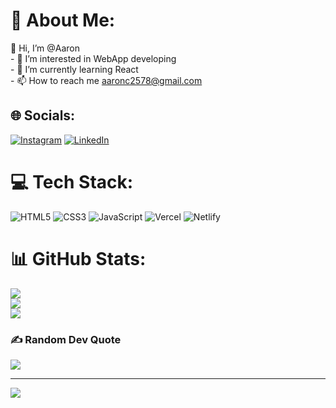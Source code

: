 # 💫 About Me:
👋 Hi, I’m @Aaron<br>- 👀 I’m interested in WebApp developing<br>- 🌱 I’m currently learning React<br>- 📫 How to reach me aaronc2578@gmail.com


## 🌐 Socials:
[![Instagram](https://img.shields.io/badge/Instagram-%23E4405F.svg?logo=Instagram&logoColor=white)](https://instagram.com/its_me_arown/) [![LinkedIn](https://img.shields.io/badge/LinkedIn-%230077B5.svg?logo=linkedin&logoColor=white)](https://linkedin.com/in/aaron-dev/) 

# 💻 Tech Stack:
![HTML5](https://img.shields.io/badge/html5-%23E34F26.svg?style=for-the-badge&logo=html5&logoColor=white) ![CSS3](https://img.shields.io/badge/css3-%231572B6.svg?style=for-the-badge&logo=css3&logoColor=white) ![JavaScript](https://img.shields.io/badge/javascript-%23323330.svg?style=for-the-badge&logo=javascript&logoColor=%23F7DF1E) ![Vercel](https://img.shields.io/badge/vercel-%23000000.svg?style=for-the-badge&logo=vercel&logoColor=white) ![Netlify](https://img.shields.io/badge/netlify-%23000000.svg?style=for-the-badge&logo=netlify&logoColor=white)
# 📊 GitHub Stats:
![](https://github-readme-stats.vercel.app/api?username=Aaron2578&theme=dark&hide_border=false&include_all_commits=false&count_private=false)<br/>
![](https://github-readme-streak-stats.herokuapp.com/?user=Aaron2578&theme=dark&hide_border=false)<br/>
![](https://github-readme-stats.vercel.app/api/top-langs/?username=Aaron2578&theme=dark&hide_border=false&include_all_commits=false&count_private=false&layout=compact)


### ✍️ Random Dev Quote
![](https://quotes-github-readme.vercel.app/api?type=horizontal&theme=radical)

---
[![](https://visitcount.itsvg.in/api?id=Aaron2578&icon=0&color=0)](https://visitcount.itsvg.in)

<!-- Proudly created with GPRM ( https://gprm.itsvg.in ) -->
